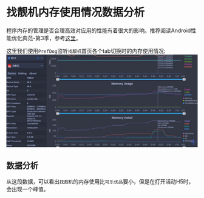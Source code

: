 # 找靓机内存使用情况数据分析

程序内存的管理是否合理高效对应用的性能有着很大的影响。推荐阅读Android性能优化典范-第3季，参考[这里](http://hukai.me/android-performance-patterns-season-3/)。

这里我们使用`PrefDog`监听`找靓机`首页各个tab切换时的内存使用情况:
![zlj_memory_main](../../res/drawable/zlj_memory_main.png)

## 数据分析
从这段数据，可以看出`找靓机`的内存使用比`可乐优品`要小，但是在打开活动H5时，会出现一个峰值。


